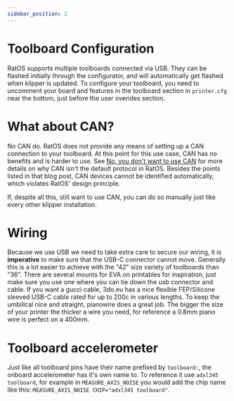 ```yaml
---
sidebar_position: 2
---
```


# Toolboard Configuration

RatOS supports multiple toolboards connected via USB. They can be flashed initially through the configurator, and will automatically get flashed when klipper is updated. To configure your toolboard, you need to uncomment your board and features in the toolboard section in `printer.cfg` near the bottom, just before the user overides section.

# What about CAN?

No CAN do. RatOS does not provide any means of setting up a CAN connection to your toolboard. At this point for this use case, CAN has no benefits and is harder to use. See [No, you don't want to use CAN](/blog/no-you-dont-want-to-use-can) for more details on why CAN isn't the default protocol in RatOS. Besides the points listed in that blog post, CAN devices cannot be identified automatically, which violates RatOS' design principle.

If, despite all this, still want to use CAN, you can do so manually just like every other klipper installation.

# Wiring

Because we use USB we need to take extra care to secure our wiring, it is **imperative** to make sure that the USB-C connector cannot move. Generally this is a lot easier to achieve with the "42" size variety of toolboards than "36". There are several mounts for EVA on printables for inspiration, just make sure you use one where you can tie down the usb connector and cable. If you want a gucci cable, 3do.eu has a nice flexible FEP/Silicone sleeved USB-C cable rated for up to 200c in various lengths. To keep the umbilical nice and straight, pianowire does a great job. The bigger the size of your printer the thicker a wire you need, for reference a 0.8mm piano wire is perfect on a 400mm.

# Toolboard accelerometer

Just like all toolboard pins have their name prefixed by `toolboard:`, the onboard accelerometer has it's own name to. To reference it use `adxl345 toolboard`, for example in `MEASURE_AXIS_NOISE` you would add the chip name like this: `MEASURE_AXIS_NOISE CHIP="adxl345 toolboard"`.
